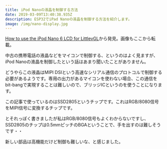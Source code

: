 ```yaml
---
title: iPod Nanoの液晶を制御する方法
date: 2019-03-09T13:40:38.935Z
description: ESP32でiPad Nanoの液晶を制御する方法を紹介します。
image: /img/nano-display.jpg
---
```

[How to use the iPod Nano 6 LCD for LittlevGL](https://blog.littlevgl.com/2019-02-02/use-ipod-nano6-lcd-for-littlevgl)から発見。画像もここから転載。

中古の携帯電話の液晶などをマイコンで制御する、というのはよく見ますが、iPod Nanoの液晶を制御したという話はあまり聞いたことがありません。

どうやらこの液晶はMIPI DSIという高速なシリアル通信のプロトコルで制御する必要があるようです。専用の出力があるマイコンを使わない場合、この通信をbit-bangで実現することは難しいので、ブリッジICというのを使うことになります。

この記事で使っているのはSSD2805というチップです。これはRGB/8080信号をMIPI信号に変換するチップです。

とそれっぽく書きましたが私はRGB/8080信号もよくわからないですし、SSD2805のチップは0.5mmピッチのBGAということで、手を出すのは難しそうです・・

新しい部品は高機能だけど制御も難しいな、と感じました。
